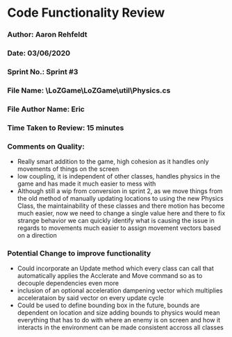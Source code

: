# Code Functionality Review

### Author: Aaron Rehfeldt

### Date: 03/06/2020

### Sprint No.: Sprint #3

### File Name: \LoZGame\LoZGame\util\Physics.cs

### File Author Name: Eric

### Time Taken to Review: 15 minutes

### Comments on Quality:
- Really smart addition to the game, high cohesion as it handles only movements of things on the screen
- low coupling, it is independent of other classes, handles physics in the game and has made it much easier to mess with
- Although still a wip from conversion in sprint 2, as we move things from the old method of manually updating locations to using the new Physics Class, 
	the maintainability of these classes and there motion has become much easier, now we need to change a single value here and there to fix strange behavior
	we can quickly identify what is causing the issue in regards to movements
	much easier to assign movement vectors based on a direction

### Potential Change to improve functionality
- Could incorporate an Update method which every class can call that automatically applies the Acclerate and Move command so as to decouple dependencies even more
- inclusion of an optional acceleration dampening vector which multiplies accelerataion by said vector on every update cycle
- Could be used to define bounding box in the future, bounds are dependent on location and size
	adding bounds to physics would mean everything that has to do with where an enemy is on screen and how it interacts in the environment can be made consistent accross all classes
